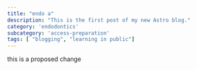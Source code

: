 ```yaml
---
title: "endo a"
description: "This is the first post of my new Astro blog."
category: 'endodontics'
subcategory: 'access-preparation'
tags: [ "blogging", "learning in public"]
---
```

this is a proposed change 
